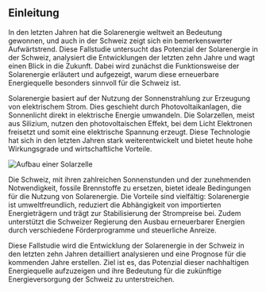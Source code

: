 ## Einleitung
In den letzten Jahren hat die Solarenergie weltweit an Bedeutung gewonnen, und auch in der Schweiz zeigt sich ein bemerkenswerter Aufwärtstrend. Diese Fallstudie untersucht das Potenzial der Solarenergie in der Schweiz, analysiert die Entwicklungen der letzten zehn Jahre und wagt einen Blick in die Zukunft. Dabei wird zunächst die Funktionsweise der Solarenergie erläutert und aufgezeigt, warum diese erneuerbare Energiequelle besonders sinnvoll für die Schweiz ist.

Solarenergie basiert auf der Nutzung der Sonnenstrahlung zur Erzeugung von elektrischem Strom. Dies geschieht durch Photovoltaikanlagen, die Sonnenlicht direkt in elektrische Energie umwandeln. Die Solarzellen, meist aus Silizium, nutzen den photovoltaischen Effekt, bei dem Licht Elektronen freisetzt und somit eine elektrische Spannung erzeugt. Diese Technologie hat sich in den letzten Jahren stark weiterentwickelt und bietet heute hohe Wirkungsgrade und wirtschaftliche Vorteile.

![Aufbau einer Solarzelle](assets/images/solarzelle-aufbau.png)

Die Schweiz, mit ihren zahlreichen Sonnenstunden und der zunehmenden Notwendigkeit, fossile Brennstoffe zu ersetzen, bietet ideale Bedingungen für die Nutzung von Solarenergie. Die Vorteile sind vielfältig: Solarenergie ist umweltfreundlich, reduziert die Abhängigkeit von importierten Energieträgern und trägt zur Stabilisierung der Strompreise bei. Zudem unterstützt die Schweizer Regierung den Ausbau erneuerbarer Energien durch verschiedene Förderprogramme und steuerliche Anreize.

Diese Fallstudie wird die Entwicklung der Solarenergie in der Schweiz in den letzten zehn Jahren detailliert analysieren und eine Prognose für die kommenden Jahre erstellen. Ziel ist es, das Potenzial dieser nachhaltigen Energiequelle aufzuzeigen und ihre Bedeutung für die zukünftige Energieversorgung der Schweiz zu unterstreichen.